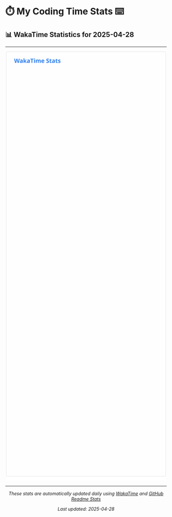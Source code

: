 # ⏱️ My Coding Time Stats ⌨️

## 📊 WakaTime Statistics for 2025-04-28

---

<div align="center">

<img src="./images/wakatime-stats-2025-04-28.svg" alt="WakaTime Stats" width="500">

</div>

---

<div align="center">

*These stats are automatically updated daily using [WakaTime](https://wakatime.com) and [GitHub Readme Stats](https://github.com/anuraghazra/github-readme-stats)*

*Last updated: 2025-04-28*
</div>
